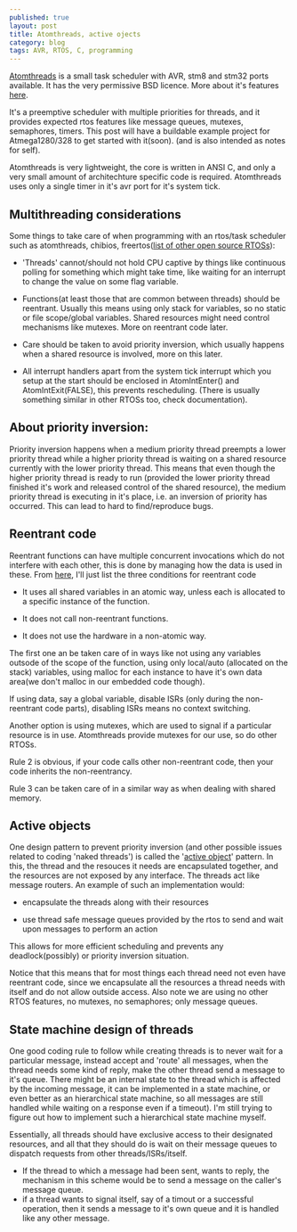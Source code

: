 ```yaml
---
published: true
layout: post
title: Atomthreads, active ojects
category: blog
tags: AVR, RTOS, C, programming
---
```


[Atomthreads](http://atomthreads.com/) is a small task scheduler with AVR, stm8 and stm32 ports available. It has the very permissive BSD licence. More about it's features [here](http://atomthreads.com/?q=node/11).

It's a preemptive scheduler with multiple priorities for threads, and it provides expected rtos features like message queues, mutexes, semaphores, timers. This post will have a buildable example project for Atmega1280/328 to get started with it(soon). (and is also intended as notes for self).

Atomthreads is very lightweight, the core is written in ANSI C, and only a very small amount of architechture specific code is required. Atomthreads uses only a single timer in it's avr port for it's system tick.

## Multithreading considerations

Some things to take care of when programming with an rtos/task scheduler such as atomthreads, chibios, freertos([list of other open source RTOSs](http://www.osrtos.com/)):

- 'Threads' cannot/should not hold CPU captive by things like continuous polling for something which might take time, like waiting for an interrupt to change the value on some flag variable.

- Functions(at least those that are common between threads) should be reentrant. Usually this means using only stack for variables, so no static or file scope/global variables. Shared resources might need control mechanisms like mutexes. More on reentrant code later.

- Care should be taken to avoid priority inversion, which usually happens when a shared resource is involved, more on this later.

- All interrupt handlers apart from the system tick interrupt which you setup at the start should be enclosed in AtomIntEnter() and AtomIntExit(FALSE), this prevents rescheduling. (There is usually something similar in other RTOSs too, check documentation).


## About priority inversion:

Priority inversion happens when a medium priority thread preempts a lower priority thread while a higher priority thread is waiting on a shared resource currently with the lower priority thread. This means that even though the higher priority thread is ready to run (provided the lower priority thread finished it's work and released control of the shared resource), the medium priority thread is executing in it's place, i.e. an inversion of priority has occurred. This can lead to hard to find/reproduce bugs.

## Reentrant code

Reentrant functions can have multiple concurrent invocations which do not interfere with each other, this is done by managing how the data is used in these. From [here](http://www.embedded.com/electronics-blogs/beginner-s-corner/4023308/Introduction-to-Reentrancy), I'll just list the three conditions for reentrant code

- It uses all shared variables in an atomic way, unless each is allocated to a specific instance of the function.

- It does not call non-reentrant functions.

- It does not use the hardware in a non-atomic way.

The first one an be taken care of in ways like not using any variables outsode of the scope of the function, using only local/auto (allocated on the stack) variables, using malloc for each instance to have it's own data area(we don't malloc in our embedded code though).

If using data, say a global variable, disable ISRs (only during the non-reentrant code parts), disabling ISRs means no context switching.

Another option is using mutexes, which are used to signal if a particular resource is in use. Atomthreads provide mutexes for our use, so do other RTOSs.

Rule 2 is obvious, if your code calls other non-reentrant code, then your code inherits the non-reentrancy.

Rule 3 can be taken care of in a similar way as when dealing with shared memory.

## Active objects

One design pattern to prevent priority inversion (and other possible issues related to coding 'naked threads') is called the '[active object](http://www.state-machine.com/doc/concepts.html#Active)' pattern. In this, the thread and the resouces it needs are encapsulated together, and the resources are not exposed by any interface. The threads act like message routers. An example of such an implementation would:
    
- encapsulate the threads along with their resources 

- use thread safe message queues provided by the rtos to send and wait upon messages to perform an action

This allows for more efficient scheduling and prevents any deadlock(possibly) or priority inversion situation.

Notice that this means that for most things each thread need not even have reentrant code, since we encapsulate all the resources a thread needs with itself and do not allow outside access. Also note we are using no other RTOS features, no mutexes, no semaphores; only message queues.

## State machine design of threads 

One good coding rule to follow while creating threads is to never wait for a particular message, instead accept and 'route' all messages, when the thread needs some kind of reply, make the other thread send a message to it's queue. There might be an internal state to the thread which is affected by the incoming message, it can be implemented in a state machine, or even better as an hierarchical state machine, so all messages are still handled while waiting on a response even if a timeout). I'm still trying to figure out how to implement such a hierarchical state machine myself.

Essentially, all threads should have exclusive access to their designated resources, and all that they should do is wait on their message queues to dispatch requests from other threads/ISRs/itself.

- If the thread to which a message had been sent, wants to reply, the mechanism in this scheme would be to send a message on the caller's message queue. 
- if a thread wants to signal itself, say of a timout or a successful operation, then it sends a message to it's own queue and it is handled like any other message.

<!-- Another simple thing could be to have a certain message which send a function pointer from one of the exported functions of the callee's thread, (and some way to pass any parameters also if any), and the function call can be thought of as being deferred, and will be run whenever the callee thread is scheduled to be run. -->
